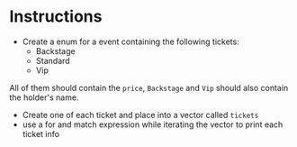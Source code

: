 # Instructions
  - Create a enum for a event containing the following tickets:
    - Backstage
    - Standard
    - Vip

All of them should contain the `price`, `Backstage` and `Vip` should also contain the holder's name.

  - Create one of each ticket and place into a vector called `tickets`
  - use a for and match expression while iterating the vector to print each ticket info
